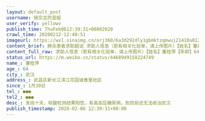 ```yaml
---
layout: default_post
username: 搞交互的昱姐
user_verify: yellowv
publish_time: ThuFeb0612:39:31+08002020
crawl_time: 20200212-12:40:51
imageurl: https://wx1.sinaimg.cn/orj360/6a3d292dly1gbmktzqmwuj21410u012j.jpg
content_brief: 肺炎患者求助超话 求助人信息（若有相关化验单，请上传图片）【姓名】董桂萍【年龄】64【所在城市】武汉【所在小区、社区】武昌区新长江滨江花园  诚善里社区【患病时间】1月30日【联系方式】●●●【其他紧急联系人】●●●【病情描述】 发烧十天，核酸检测结果阳性，有高血压 ...全文
content_full_raw: 求助人信息（若有相关化验单，请上传图片）【姓名】董桂萍【年龄】64【所在城市】武汉【所在小区、社区】武昌区新长江滨江花园诚善里社区【患病时间】1月30日【联系方式】●●●【其他紧急联系人】●●●【病情描述】发烧十天，核酸检测结果阳性，有高血压糖尿病，到目前还无法收治武汉
status_url: https://m.weibo.cn/status/4468949158224749
name_: 董桂萍
age_: 64
city_: 武汉
address_: 武昌区新长江滨江花园诚善里社区
since_: 1月30日
tel_: ●●●
tel2_: ●●●
desc_: 发烧十天，核酸检测结果阳性，有高血压糖尿病，到目前还无法收治武汉
publish_timestamp: 2020-02-06 12:39:31+08:00
---
```

